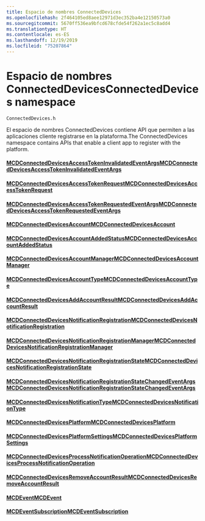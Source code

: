 ```yaml
---
title: Espacio de nombres ConnectedDevices
ms.openlocfilehash: 2f464105ed8aee12971d3ec352ba4e12150573a0
ms.sourcegitcommit: 5670ff536ea9bfcd678cfde54f262a1ec5c8add4
ms.translationtype: HT
ms.contentlocale: es-ES
ms.lasthandoff: 12/19/2019
ms.locfileid: "75207864"
---
```

# <a name="connecteddevices-namespace"></a><span data-ttu-id="c4ff5-102">Espacio de nombres ConnectedDevices</span><span class="sxs-lookup"><span data-stu-id="c4ff5-102">ConnectedDevices namespace</span></span>
```
ConnectedDevices.h
```

<span data-ttu-id="c4ff5-103">El espacio de nombres ConnectedDevices contiene API que permiten a las aplicaciones cliente registrarse en la plataforma.</span><span class="sxs-lookup"><span data-stu-id="c4ff5-103">The ConnectedDevices namespace contains APIs that enable a client app to register with the platform.</span></span> 

#### <a name="mcdconnecteddevicesaccesstokeninvalidatedeventargsmcdconnecteddevicesaccesstokeninvalidatedeventargsmd"></a>[<span data-ttu-id="c4ff5-104">MCDConnectedDevicesAccessTokenInvalidatedEventArgs</span><span class="sxs-lookup"><span data-stu-id="c4ff5-104">MCDConnectedDevicesAccessTokenInvalidatedEventArgs</span></span>](MCDConnectedDevicesAccessTokenInvalidatedEventArgs.md)
#### <a name="mcdconnecteddevicesaccesstokenrequestmcdconnecteddevicesaccesstokenrequestmd"></a>[<span data-ttu-id="c4ff5-105">MCDConnectedDevicesAccessTokenRequest</span><span class="sxs-lookup"><span data-stu-id="c4ff5-105">MCDConnectedDevicesAccessTokenRequest</span></span>](MCDConnectedDevicesAccessTokenRequest.md)
#### <a name="mcdconnecteddevicesaccesstokenrequestedeventargsmcdconnecteddevicesaccesstokenrequestedeventargsmd"></a>[<span data-ttu-id="c4ff5-106">MCDConnectedDevicesAccessTokenRequestedEventArgs</span><span class="sxs-lookup"><span data-stu-id="c4ff5-106">MCDConnectedDevicesAccessTokenRequestedEventArgs</span></span>](MCDConnectedDevicesAccessTokenRequestedEventArgs.md)
#### <a name="mcdconnecteddevicesaccountmcdconnecteddevicesaccountmd"></a>[<span data-ttu-id="c4ff5-107">MCDConnectedDevicesAccount</span><span class="sxs-lookup"><span data-stu-id="c4ff5-107">MCDConnectedDevicesAccount</span></span>](MCDConnectedDevicesAccount.md)
#### <a name="mcdconnecteddevicesaccountaddedstatusmcdconnecteddevicesaccountaddedstatusmd"></a>[<span data-ttu-id="c4ff5-108">MCDConnectedDevicesAccountAddedStatus</span><span class="sxs-lookup"><span data-stu-id="c4ff5-108">MCDConnectedDevicesAccountAddedStatus</span></span>](MCDConnectedDevicesAccountAddedStatus.md)
#### <a name="mcdconnecteddevicesaccountmanagermcdconnecteddevicesaccountmanagermd"></a>[<span data-ttu-id="c4ff5-109">MCDConnectedDevicesAccountManager</span><span class="sxs-lookup"><span data-stu-id="c4ff5-109">MCDConnectedDevicesAccountManager</span></span>](MCDConnectedDevicesAccountManager.md)
#### <a name="mcdconnecteddevicesaccounttypemcdconnecteddevicesaccounttypemd"></a>[<span data-ttu-id="c4ff5-110">MCDConnectedDevicesAccountType</span><span class="sxs-lookup"><span data-stu-id="c4ff5-110">MCDConnectedDevicesAccountType</span></span>](MCDConnectedDevicesAccountType.md)
#### <a name="mcdconnecteddevicesaddaccountresultmcdconnecteddevicesaddaccountresultmd"></a>[<span data-ttu-id="c4ff5-111">MCDConnectedDevicesAddAccountResult</span><span class="sxs-lookup"><span data-stu-id="c4ff5-111">MCDConnectedDevicesAddAccountResult</span></span>](MCDConnectedDevicesAddAccountResult.md)
#### <a name="mcdconnecteddevicesnotificationregistrationmcdconnecteddevicesnotificationregistrationmd"></a>[<span data-ttu-id="c4ff5-112">MCDConnectedDevicesNotificationRegistration</span><span class="sxs-lookup"><span data-stu-id="c4ff5-112">MCDConnectedDevicesNotificationRegistration</span></span>](MCDConnectedDevicesNotificationRegistration.md)
#### <a name="mcdconnecteddevicesnotificationregistrationmanagermcdconnecteddevicesnotificationregistrationmanagermd"></a>[<span data-ttu-id="c4ff5-113">MCDConnectedDevicesNotificationRegistrationManager</span><span class="sxs-lookup"><span data-stu-id="c4ff5-113">MCDConnectedDevicesNotificationRegistrationManager</span></span>](MCDConnectedDevicesNotificationRegistrationManager.md)
#### <a name="mcdconnecteddevicesnotificationregistrationstatemcdconnecteddevicesnotificationregistrationstatemd"></a>[<span data-ttu-id="c4ff5-114">MCDConnectedDevicesNotificationRegistrationState</span><span class="sxs-lookup"><span data-stu-id="c4ff5-114">MCDConnectedDevicesNotificationRegistrationState</span></span>](MCDConnectedDevicesNotificationRegistrationState.md)
#### <a name="mcdconnecteddevicesnotificationregistrationstatechangedeventargsmcdconnecteddevicesnotificationregistrationstatechangedeventargsmd"></a>[<span data-ttu-id="c4ff5-115">MCDConnectedDevicesNotificationRegistrationStateChangedEventArgs</span><span class="sxs-lookup"><span data-stu-id="c4ff5-115">MCDConnectedDevicesNotificationRegistrationStateChangedEventArgs</span></span>](MCDConnectedDevicesNotificationRegistrationStateChangedEventArgs.md)
#### <a name="mcdconnecteddevicesnotificationtypemcdconnecteddevicesnotificationtypemd"></a>[<span data-ttu-id="c4ff5-116">MCDConnectedDevicesNotificationType</span><span class="sxs-lookup"><span data-stu-id="c4ff5-116">MCDConnectedDevicesNotificationType</span></span>](MCDConnectedDevicesNotificationType.md)
#### <a name="mcdconnecteddevicesplatformmcdconnecteddevicesplatformmd"></a>[<span data-ttu-id="c4ff5-117">MCDConnectedDevicesPlatform</span><span class="sxs-lookup"><span data-stu-id="c4ff5-117">MCDConnectedDevicesPlatform</span></span>](MCDConnectedDevicesPlatform.md)
#### <a name="mcdconnecteddevicesplatformsettingsmcdconnecteddevicesplatformsettingsmd"></a>[<span data-ttu-id="c4ff5-118">MCDConnectedDevicesPlatformSettings</span><span class="sxs-lookup"><span data-stu-id="c4ff5-118">MCDConnectedDevicesPlatformSettings</span></span>](MCDConnectedDevicesPlatformSettings.md)
#### <a name="mcdconnecteddevicesprocessnotificationoperationmcdconnecteddevicesprocessnotificationoperationmd"></a>[<span data-ttu-id="c4ff5-119">MCDConnectedDevicesProcessNotificationOperation</span><span class="sxs-lookup"><span data-stu-id="c4ff5-119">MCDConnectedDevicesProcessNotificationOperation</span></span>](MCDConnectedDevicesProcessNotificationOperation.md)
#### <a name="mcdconnecteddevicesremoveaccountresultmcdconnecteddevicesremoveaccountresultmd"></a>[<span data-ttu-id="c4ff5-120">MCDConnectedDevicesRemoveAccountResult</span><span class="sxs-lookup"><span data-stu-id="c4ff5-120">MCDConnectedDevicesRemoveAccountResult</span></span>](MCDConnectedDevicesRemoveAccountResult.md)
#### <a name="mcdeventmcdeventmd"></a>[<span data-ttu-id="c4ff5-121">MCDEvent</span><span class="sxs-lookup"><span data-stu-id="c4ff5-121">MCDEvent</span></span>](MCDEvent.md)
#### <a name="mcdeventsubscriptionmcdeventsubscriptionmd"></a>[<span data-ttu-id="c4ff5-122">MCDEventSubscription</span><span class="sxs-lookup"><span data-stu-id="c4ff5-122">MCDEventSubscription</span></span>](MCDEventSubscription.md)